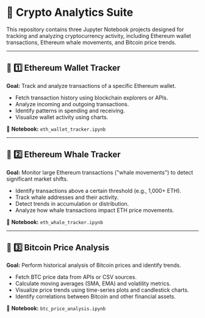 # 🚀 Crypto Analytics Suite

This repository contains three Jupyter Notebook projects designed for tracking and analyzing cryptocurrency activity, including Ethereum wallet transactions, Ethereum whale movements, and Bitcoin price trends.

---

## 🔹 1️⃣ Ethereum Wallet Tracker  
**Goal:** Track and analyze transactions of a specific Ethereum wallet.  

- Fetch transaction history using blockchain explorers or APIs.  
- Analyze incoming and outgoing transactions.  
- Identify patterns in spending and receiving.  
- Visualize wallet activity using charts.  

📂 **Notebook:** `eth_wallet_tracker.ipynb`  

---

## 🔹 2️⃣ Ethereum Whale Tracker  
**Goal:** Monitor large Ethereum transactions ("whale movements") to detect significant market shifts.  

- Identify transactions above a certain threshold (e.g., 1,000+ ETH).  
- Track whale addresses and their activity.  
- Detect trends in accumulation or distribution.  
- Analyze how whale transactions impact ETH price movements.  

📂 **Notebook:** `eth_whale_tracker.ipynb`  

---

## 🔹 3️⃣ Bitcoin Price Analysis  
**Goal:** Perform historical analysis of Bitcoin prices and identify trends.  

- Fetch BTC price data from APIs or CSV sources.  
- Calculate moving averages (SMA, EMA) and volatility metrics.  
- Visualize price trends using time-series plots and candlestick charts.  
- Identify correlations between Bitcoin and other financial assets.  

📂 **Notebook:** `btc_price_analysis.ipynb`  

